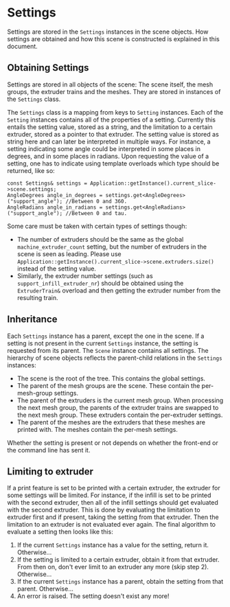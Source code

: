 Settings
====
Settings are stored in the `Settings` instances in the scene objects. How settings are obtained and how this scene is constructed is explained in this document.

Obtaining Settings
----
Settings are stored in all objects of the scene: The scene itself, the mesh groups, the extruder trains and the meshes. They are stored in instances of the `Settings` class.

The `Settings` class is a mapping from keys to `Setting` instances. Each of the `Setting` instances contains all of the properties of a setting. Currently this entails the setting value, stored as a string, and the limitation to a certain extruder, stored as a pointer to that extruder. The setting value is stored as string here and can later be interpreted in multiple ways. For instance, a setting indicating some angle could be interpreted in some places in degrees, and in some places in radians. Upon requesting the value of a setting, one has to indicate using template overloads which type should be returned, like so:

    const Settings& settings = Application::getInstance().current_slice->scene.settings;
    AngleDegrees angle_in_degrees = settings.get<AngleDegrees>("support_angle"); //Between 0 and 360.
    AngleRadians angle_in_radians = settings.get<AngleRadians>("support_angle"); //Between 0 and tau.

Some care must be taken with certain types of settings though:

* The number of extruders should be the same as the global `machine_extruder_count` setting, but the number of extruders in the scene is seen as leading. Please use `Application::getInstance().current_slice->scene.extruders.size()` instead of the setting value.
* Similarly, the extruder number settings (such as `support_infill_extruder_nr`) should be obtained using the `ExtruderTrain&` overload and then getting the extruder number from the resulting train.

Inheritance
----
Each `Settings` instance has a parent, except the one in the scene. If a setting is not present in the current `Settings` instance, the setting is requested from its parent. The `Scene` instance contains all settings. The hierarchy of scene objects reflects the parent-child relations in the `Settings` instances:

* The scene is the root of the tree. This contains the global settings.
* The parent of the mesh groups are the scene. These contain the per-mesh-group settings.
* The parent of the extruders is the current mesh group. When processing the next mesh group, the parents of the extruder trains are swapped to the next mesh group. These extruders contain the per-extruder settings.
* The parent of the meshes are the extruders that these meshes are printed with. The meshes contain the per-mesh settings.

Whether the setting is present or not depends on whether the front-end or the command line has sent it.

Limiting to extruder
----
If a print feature is set to be printed with a certain extruder, the extruder for some settings will be limited. For instance, if the infill is set to be printed with the second extruder, then all of the infill settings should get evaluated with the second extruder. This is done by evaluating the limitation to extruder first and if present, taking the setting from that extruder. Then the limitation to an extruder is not evaluated ever again. The final algorithm to evaluate a setting then looks like this:

1. If the current `Settings` instance has a value for the setting, return it. Otherwise...
2. If the setting is limited to a certain extruder, obtain it from that extruder. From then on, don't ever limit to an extruder any more (skip step 2). Otherwise...
3. If the current `Settings` instance has a parent, obtain the setting from that parent. Otherwise...
4. An error is raised. The setting doesn't exist any more!